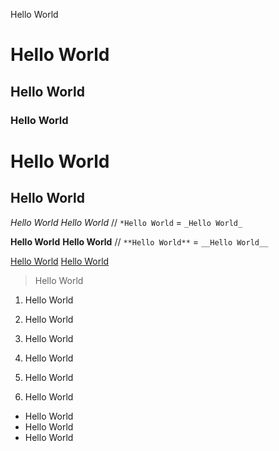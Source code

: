 Hello World

# Hello World
## Hello World
### Hello World

Hello World
====================

Hello World
---------------------

*Hello World* _Hello World_ // `*Hello World` = `_Hello World_`

**Hello World** __Hello World__ // `**Hello World**` = `__Hello World__`

[Hello World](http://www.helloworlds.co.kr/) [Hello World](http://www.helloworlds.co.kr/ "Hello World")

>Hello World

1. Hello World
2. Hello World
3. Hello World

1. Hello World
1. Hello World
1. Hello World

- Hello World
- Hello World
- Hello World
